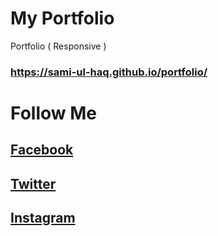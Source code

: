 # My Portfolio
Portfolio ( Responsive )
### https://sami-ul-haq.github.io/portfolio/

# Follow Me 
## [Facebook](https://www.facebook.com/sami.ul.haq.2017)
## [Twitter](https://twitter.com/_semiulhaq)
## [Instagram](https://www.instagram.com/_samiulhaq/)

